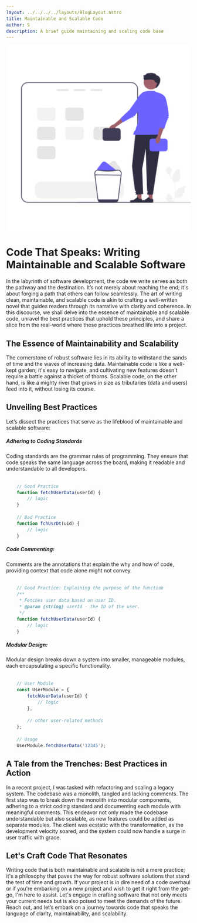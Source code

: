 ```yaml
---
layout: ../../../../layouts/BlogLayout.astro
title: Maintainable and Scalable Code
author: S
description: A brief guide maintaining and scaling code base
---
```


![Custom Solutions](../../../../../assets/writing-maintainable-code.png)

# Code That Speaks: Writing Maintainable and Scalable Software

In the labyrinth of software development, the code we write serves as both the pathway and the destination. It’s not merely about reaching the end; it's about forging a path that others can follow seamlessly. The art of writing clean, maintainable, and scalable code is akin to crafting a well-written novel that guides readers through its narrative with clarity and coherence. In this discourse, we shall delve into the essence of maintainable and scalable code, unravel the best practices that uphold these principles, and share a slice from the real-world where these practices breathed life into a project.

## The Essence of Maintainability and Scalability

The cornerstone of robust software lies in its ability to withstand the sands of time and the waves of increasing data. Maintainable code is like a well-kept garden; it's easy to navigate, and cultivating new features doesn't require a battle against a thicket of thorns. Scalable code, on the other hand, is like a mighty river that grows in size as tributaries (data and users) feed into it, without losing its course.

## Unveiling Best Practices

Let’s dissect the practices that serve as the lifeblood of maintainable and scalable software:

##### Adhering to Coding Standards

Coding standards are the grammar rules of programming. They ensure that code speaks the same language across the board, making it readable and understandable to all developers.

```js

    // Good Practice
    function fetchUserData(userId) {
        // logic
    }

    // Bad Practice
    function fchUsrDt(uid) {
        // logic
    }


```

##### Code Commenting:

Comments are the annotations that explain the why and how of code, providing context that code alone might not convey.

```js

    // Good Practice: Explaining the purpose of the function
    /**
     * Fetches user data based on user ID.
     * @param {string} userId - The ID of the user.
     */
    function fetchUserData(userId) {
        // logic
    }


```

##### Modular Design:

Modular design breaks down a system into smaller, manageable modules, each encapsulating a specific functionality.

```js

    // User Module
    const UserModule = {
        fetchUserData(userId) {
            // logic
        },

        // other user-related methods
    };

    // Usage
    UserModule.fetchUserData('12345');


```

## A Tale from the Trenches: Best Practices in Action

In a recent project, I was tasked with refactoring and scaling a legacy system. The codebase was a monolith, tangled and lacking comments. The first step was to break down the monolith into modular components, adhering to a strict coding standard and documenting each module with meaningful comments. This endeavor not only made the codebase understandable but also scalable, as new features could be added as separate modules. The client was ecstatic with the transformation, as the development velocity soared, and the system could now handle a surge in user traffic with grace.

## Let's Craft Code That Resonates

Writing code that is both maintainable and scalable is not a mere practice; it's a philosophy that paves the way for robust software solutions that stand the test of time and growth. If your project is in dire need of a code overhaul or if you're embarking on a new project and wish to get it right from the get-go, I'm here to assist. Let's engage in crafting software that not only meets your current needs but is also poised to meet the demands of the future. Reach out, and let’s embark on a journey towards code that speaks the language of clarity, maintainability, and scalability.
